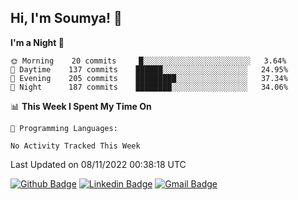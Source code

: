 ## Hi, I'm Soumya! 👋

<!--START_SECTION:waka-->
**I'm a Night 🦉** 

```text
🌞 Morning    20 commits     █░░░░░░░░░░░░░░░░░░░░░░░░   3.64% 
🌆 Daytime    137 commits    ██████░░░░░░░░░░░░░░░░░░░   24.95% 
🌃 Evening    205 commits    █████████░░░░░░░░░░░░░░░░   37.34% 
🌙 Night      187 commits    ████████░░░░░░░░░░░░░░░░░   34.06%

```


📊 **This Week I Spent My Time On** 

```text
💬 Programming Languages: 

No Activity Tracked This Week
```


 Last Updated on 08/11/2022 00:38:18 UTC
<!--END_SECTION:waka-->

[![Github Badge](https://img.shields.io/badge/-rubyruins-grey?style=for-the-badge&logo=github&logoColor=white&link=https://github.com/rubyruins/)](https://www.github.com/rubyruins/) 
[![Linkedin Badge](https://img.shields.io/badge/-Soumya%20Parekh-0072b1?style=for-the-badge&logo=Linkedin&logoColor=white&link=https://www.linkedin.com/in/Soumya-Parekh/)](https://www.linkedin.com/in/Soumya-Parekh/) 
[![Gmail Badge](https://img.shields.io/badge/-soumyaparekh.me@gmail.com-c14438?style=for-the-badge&logo=Gmail&logoColor=white&link=mailto:soumyaparekh.me@gmail.com)](mailto:soumyaparekh.me@gmail.com) 
